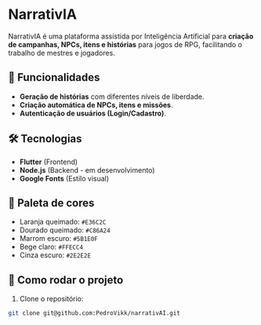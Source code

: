# NarrativIA

NarrativIA é uma plataforma assistida por Inteligência Artificial para **criação de campanhas, NPCs, itens e histórias** para jogos de RPG, facilitando o trabalho de mestres e jogadores.

## 🚀 Funcionalidades

- **Geração de histórias** com diferentes níveis de liberdade.
- **Criação automática de NPCs, itens e missões**.
- **Autenticação de usuários (Login/Cadastro)**.

## 🛠️ Tecnologias

- **Flutter** (Frontend)
- **Node.js** (Backend - em desenvolvimento)
- **Google Fonts** (Estilo visual)

## 🎨 Paleta de cores

- Laranja queimado: `#E36C2C`
- Dourado queimado: `#C86A24`
- Marrom escuro: `#5B1E0F`
- Bege claro: `#FFECC4`
- Cinza escuro: `#2E2E2E`

## 🚀 Como rodar o projeto

1. Clone o repositório:

```bash
git clone git@github.com:PedroVikk/narrativAI.git

